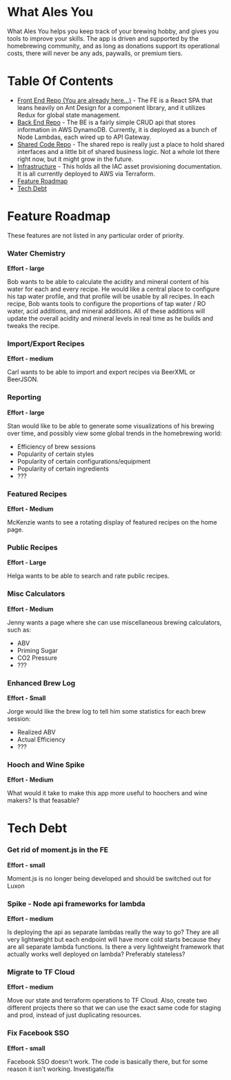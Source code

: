 # What Ales You
What Ales You helps you keep track of your brewing hobby, and gives you tools to improve your skills. The app is driven and supported by the homebrewing community, and as long as donations support its operational costs, there will never be any ads, paywalls, or premium tiers.

# Table Of Contents
- [Front End Repo (You are already here...)](https://github.com/willitsw/brewing-frontend) - The FE is a React SPA that leans heavily on Ant Design for a component library, and it utilizes Redux for global state management.
- [Back End Repo](https://github.com/willitsw/brewing-backend) - The BE is a fairly simple CRUD api that stores information in AWS DynamoDB. Currently, it is deployed as a bunch of Node Lambdas, each wired up to API Gateway.
- [Shared Code Repo](https://github.com/willitsw/brewing-shared) - The shared repo is really just a place to hold shared interfaces and a little bit of shared business logic. Not a whole lot there right now, but it might grow in the future.
- [Infrastructure](https://github.com/willitsw/brewing-infra) - This holds all the IAC asset provisioning documentation. It is all currently deployed to AWS via Terraform.
- [Feature Roadmap](#feature-roadmap)
- [Tech Debt](#tech-debt)


# Feature Roadmap
These features are not listed in any particular order of priority.

### Water Chemistry
**Effort - large**

Bob wants to be able to calculate the acidity and mineral content of his water for each and every recipe. He would like a central place to configure his tap water profile, and that profile will be usable by all recipes. In each recipe, Bob wants tools to configure the proportions of tap water / RO water, acid additions, and mineral additions. All of these additions will update the overall acidity and mineral levels in real time as he builds and tweaks the recipe.

### Import/Export Recipes
**Effort - medium**

Carl wants to be able to import and export recipes via BeerXML or BeerJSON.

### Reporting
**Effort - large**

Stan would like to be able to generate some visualizations of his brewing over time, and possibly view some global trends in the homebrewing world:
- Efficiency of brew sessions
- Popularity of certain styles
- Popularity of certain configurations/equipment
- Popularity of certain ingredients
- ???

### Featured Recipes
**Effort - Medium**

McKenzie wants to see a rotating display of featured recipes on the home page.

### Public Recipes
**Effort - Large**

Helga wants to be able to search and rate public recipes.

### Misc Calculators
**Effort - Medium**

Jenny wants a page where she can use miscellaneous brewing calculators, such as:
- ABV
- Priming Sugar
- CO2 Pressure
- ???

### Enhanced Brew Log
**Effort - Small**

Jorge would like the brew log to tell him some statistics for each brew session:
- Realized ABV
- Actual Efficiency
- ???

### Hooch and Wine Spike
**Effort - Medium**

What would it take to make this app more useful to hoochers and wine makers? Is that feasable?


# Tech Debt

### Get rid of moment.js in the FE
**Effort - small**

Moment.js is no longer being developed and should be switched out for Luxon

### Spike - Node api frameworks for lambda
**Effort - medium**

Is deploying the api as separate lambdas really the way to go? They are all very lightweight but each endpoint will have more cold starts because they are all separate lambda functions. Is there a very lightweight framework that actually works well deployed on lambda? Preferably stateless?

### Migrate to TF Cloud
**Effort - medium**

Move our state and terraform operations to TF Cloud. Also, create two different projects there so that we can use the exact same code for staging and prod, instead of just duplicating resources.

### Fix Facebook SSO
**Effort - small**

Facebook SSO doesn't work. The code is basically there, but for some reason it isn't working. Investigate/fix